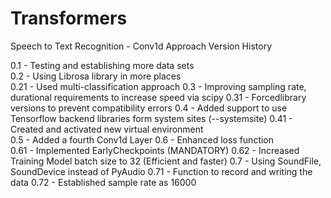 # Transformers
Speech to Text Recognition - Conv1d Approach Version History 

0.1   - Testing and establishing more data sets<br>
0.2   - Using Librosa library in more places<br>
0.21  - Used multi-classification approach 
0.3   - Improving sampling rate, durational requirements to increase speed via scipy 
0.31   - Forcedlibrary versions to prevent compatibility errors 
0.4   - Added support to use Tensorflow backend libraries form system sites (--systemsite) 
0.41  - Created and activated new virtual environment  
0.5  - Added a fourth Conv1d Layer 
0.6   - Enhanced loss function  
0.61   - Implemented EarlyCheckpoints (MANDATORY) 
0.62  -  Increased Training Model batch size to 32 (Efficient and faster) 
0.7   - Using SoundFile, SoundDevice instead of PyAudio 
0.71   - Function to record and writing the data 
0.72   - Established sample rate as 16000
